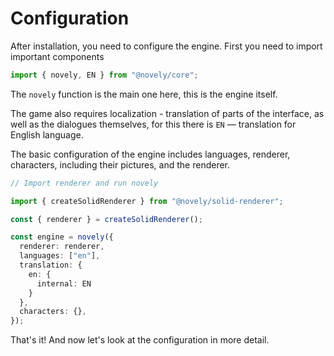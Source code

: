# Configuration

After installation, you need to configure the engine. First you need to import important components

```ts
import { novely, EN } from "@novely/core";
```

The `novely` function is the main one here, this is the engine itself.

The game also requires localization - translation of parts of the interface, as well as the dialogues themselves, for this there is `EN` — translation for English language.

The basic configuration of the engine includes languages, renderer, characters, including their pictures, and the renderer.

```ts
// Import renderer and run novely

import { createSolidRenderer } from "@novely/solid-renderer";

const { renderer } = createSolidRenderer();

const engine = novely({
  renderer: renderer,
  languages: ["en"],
  translation: {
    en: {
      internal: EN
    }
  },
  characters: {},
});
```

That's it! And now let's look at the configuration in more detail.
